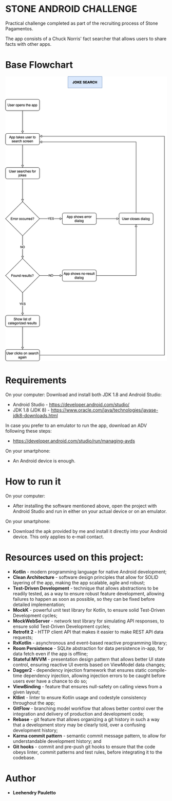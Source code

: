 # STONE ANDROID CHALLENGE

Practical challenge completed as part of the recruiting process of Stone Pagamentos.

The app consists of a Chuck Norris' fact searcher that allows users to share facts with other apps.

# Base Flowchart

![Base Flowchart](stone_challenge_-_feature_flowchart.png)

# Requirements  

On your computer:
Download and install both JDK 1.8 and Android Studio:

* Android Studio - https://developer.android.com/studio/
* JDK 1.8 (JDK 8) - https://www.oracle.com/java/technologies/javase-jdk8-downloads.html

In case you prefer to an emulator to run the app, download an ADV following these steps:
* https://developer.android.com/studio/run/managing-avds

On your smartphone:
* An Android device is enough.

# How to run it

On your computer:
* After installing the software mentioned above, open the project with Android Studio and run in either on your actual device or on an emulator.

On your smartphone:
* Download the apk provided by me and install it directly into your Android device. This only applies to e-mail contact.

# Resources used on this project:

* **Kotlin** - modern programming language for native Android development;
* **Clean Architecture** - software design principles that allow for SOLID layering of the app, making the app scalable, agile and robust;
* **Test-Driven Development** - technique that allows abstractions to be readily tested, as a way to ensure robust feature development, allowing failures to happen as soon as possible, so they can be fixed before detailed implementation;
* **MockK** - powerful unit test library for Kotlin, to ensure solid Test-Driven Development cycles;
* **MockWebServer** - network test library for simulating API responses, to ensure solid Test-Driven Development cycles;
* **Retrofit 2** - HTTP client API that makes it easier to make REST API data requests;
* **RxKotlin** - asynchronous and event-based reactive programming library;
* **Room Persistence** - SQLite abstraction for data persistence in-app, for data fetch even if the app is offline;
* **Stateful MVVM** - presentation design pattern that allows better UI state control, ensuring reactive UI events based on ViewModel data changes; 
* **Dagger2** - dependency injection framework that ensures static compile-time dependency injection, allowing injection errors to be caught before users ever have a chance to do so; 
* **ViewBinding** - feature that ensures null-safety on calling views from a given layout;
* **Ktlint** - linter to ensure Kotlin usage and codestyle consistency throughout the app;
* **GitFlow** - branching model workflow that allows better control over the integration and delivery of production and development code;
* **Rebase** - git feature that allows organizing a git history in such a way that a development story may be clearly told, over a confusing development history;
* **Karma commit pattern** - semantic commit message pattern, to allow for understandable development history; and
* **Git hooks** - commit and pre-push git hooks to ensure that the code obeys linter, commit patterns and test rules, before integrating it to the codebase.

# Author

* **Leehendry Pauletto**
